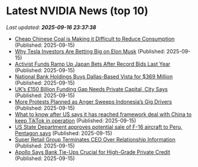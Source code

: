 # Latest NVIDIA News (top 10)
_Last updated: **2025-09-16 23:37:38**_

- [Cheap Chinese Coal is Making it Difficult to Reduce Consumption](https://finance.yahoo.com/news/cheap-chinese-coal-making-difficult-233708443.html) (Published: 2025-09-15)
- [Why Tesla Investors Are Betting Big on Elon Musk](https://biztoc.com/x/4c886ad8a16721b0) (Published: 2025-09-15)
- [Activist Funds Ramp Up Japan Bets After Record Bids Last Year](https://biztoc.com/x/17a58de1adb25bbd) (Published: 2025-09-15)
- [National Bank Holdings Buys Dallas-Based Vista for $369 Million](https://biztoc.com/x/1e7a5f1d4fafc971) (Published: 2025-09-15)
- [UK’s £150 Billion Funding Gap Needs Private Capital, City Says](https://biztoc.com/x/fad6e50402c80329) (Published: 2025-09-15)
- [More Protests Planned as Anger Sweeps Indonesia’s Gig Drivers](https://biztoc.com/x/b69cd547af36522a) (Published: 2025-09-15)
- [What to know after US says it has reached framework deal with China to keep TikTok in operation](https://biztoc.com/x/a319de698b619bf5) (Published: 2025-09-15)
- [US State Department approves potential sale of F-16 aircraft to Peru, Pentagon says](https://biztoc.com/x/1ff185739fa88751) (Published: 2025-09-15)
- [Super Retail Group Terminates CEO Over Relationship Information](https://biztoc.com/x/1d07a867ce2db2f7) (Published: 2025-09-15)
- [Apollo Says Bank Tie-Ups Crucial for High-Grade Private Credit](https://biztoc.com/x/cfa51084392eb0db) (Published: 2025-09-15)
